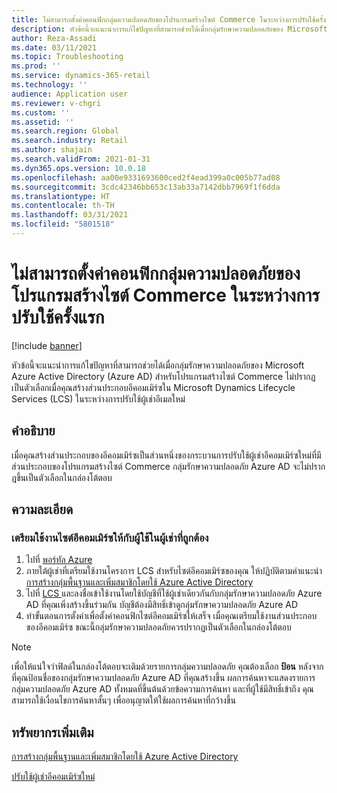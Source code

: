 ```yaml
---
title: ไม่สามารถตั้งค่าคอนฟิกกลุ่มความปลอดภัยของโปรแกรมสร้างไซต์ Commerce ในระหว่างการปรับใช้ครั้งแรก
description: หัวข้อนี้จะแนะนําการแก้ไขปัญหาที่สามารถช่วยได้เมื่อกลุ่มรักษาความปลอดภัยของ Microsoft Azure Active Directory (Azure AD) สําหรับโปรแกรมสร้างไซต์ Commerce ไม่ปรากฏเป็นตัวเลือกเมื่อคุณสร้างส่วนประกอบอีคอมเมิร์ซใน Microsoft Dynamics Lifecycle Services (LCS) ในระหว่างการปรับใช้ผู้เช่าอีเมลใหม่
author: Reza-Assadi
ms.date: 03/11/2021
ms.topic: Troubleshooting
ms.prod: ''
ms.service: dynamics-365-retail
ms.technology: ''
audience: Application user
ms.reviewer: v-chgri
ms.custom: ''
ms.assetid: ''
ms.search.region: Global
ms.search.industry: Retail
ms.author: shajain
ms.search.validFrom: 2021-01-31
ms.dyn365.ops.version: 10.0.18
ms.openlocfilehash: aa00e9331693600ced2f4ead399a0c005b77ad08
ms.sourcegitcommit: 3cdc42346bb653c13ab33a7142dbb7969f1f6dda
ms.translationtype: HT
ms.contentlocale: th-TH
ms.lasthandoff: 03/31/2021
ms.locfileid: "5801518"
---
```

# <a name="cant-configure-a-security-group-for-commerce-site-builder-during-initial-deployment"></a>ไม่สามารถตั้งค่าคอนฟิกกลุ่มความปลอดภัยของโปรแกรมสร้างไซต์ Commerce ในระหว่างการปรับใช้ครั้งแรก

[!include [banner](../../includes/banner.md)]

หัวข้อนี้จะแนะนําการแก้ไขปัญหาที่สามารถช่วยได้เมื่อกลุ่มรักษาความปลอดภัยของ Microsoft Azure Active Directory (Azure AD) สําหรับโปรแกรมสร้างไซต์ Commerce ไม่ปรากฏเป็นตัวเลือกเมื่อคุณสร้างส่วนประกอบอีคอมเมิร์ซใน Microsoft Dynamics Lifecycle Services (LCS) ในระหว่างการปรับใช้ผู้เช่าอีเมลใหม่

## <a name="description"></a>คำอธิบาย

เมื่อคุณสร้างส่วนประกอบของอีคอมเมิร์ซเป็นส่วนหนึ่งของกระบวนการปรับใช้ผู้เช่าอีคอมเมิร์ซใหม่ที่มีส่วนประกอบของโปรแกรมสร้างไซต์ Commerce กลุ่มรักษาความปลอดภัย Azure AD จะไม่ปรากฎขึ้นเป็นตัวเลือกในกล่องโต้ตอบ

## <a name="resolution"></a>ความละเอียด

### <a name="provision-the-e-commerce-site-with-a-user-in-the-correct-tenant"></a>เตรียมใช้งานไซต์อีคอมเมิร์ซให้กับผู้ใช้ในผู้เช่าที่ถูกต้อง

1. ไปที่ [พอร์ทัล Azure](https://portal.azure.com/)
1. ภายใต้ผู้เช่าที่เตรียมใช้งานโครงการ LCS สำหรับไซต์อีคอมเมิร์ซของคุณ ให้ปฏิบัติตามคําแนะนํา [การสร้างกลุ่มพื้นฐานและเพิ่มสมาชิกโดยใช้ Azure Active Directory](https://docs.microsoft.com/azure/active-directory/fundamentals/active-directory-groups-create-azure-portal)
1. ไปที่ [LCS ](https://lcs.dynamics.com/) และลงชื่อเข้าใช้งานโดยใช้บัญชีที่ใช้ผู้เช่าเดียวกันกับกลุ่มรักษาความปลอดภัย Azure AD ที่คุณเพิ่งสร้างขึ้นร่วมกัน บัญชีต้องมีสิทธิ์เข้าดูกลุ่มรักษาความปลอดภัย Azure AD
1. ทำขั้นตอนการตั้งค่าเพื่อตั้งค่าคอนฟิกไซต์อีคอมเมิร์ซให้เสร็จ เมื่อคุณเตรียมใช้งานส่วนประกอบของอีคอมเมิร์ซ ขณะนี้กลุ่มรักษาความปลอดภัยควรปรากฏเป็นตัวเลือกในกล่องโต้ตอบ

> [!NOTE]
> เพื่อให้แน่ใจว่าฟิลด์ในกล่องโต้ตอบจะเติมด้วยรายการกลุ่มความปลอดภัย คุณต้องเลือก **ป้อน** หลังจากที่คุณป้อนชื่อของกลุ่มรักษาความปลอดภัย Azure AD ที่คุณสร้างขึ้น ผลการค้นหาจะแสดงรายการกลุ่มความปลอดภัย Azure AD ทั้งหมดที่ขึ้นต้นด้วยข้อความการค้นหา และที่ผู้ใช้มีสิทธิ์เข้าถึง คุณสามารถใช้เงื่อนไขการค้นหาสั้นๆ เพื่ออนุญาตให้ใช้ผลการค้นหาที่กว้างขึ้น

## <a name="additional-resources"></a>ทรัพยากรเพิ่มเติม

[การสร้างกลุ่มพื้นฐานและเพิ่มสมาชิกโดยใช้ Azure Active Directory](https://docs.microsoft.com/azure/active-directory/fundamentals/active-directory-groups-create-azure-portal)

[ปรับใช้ผู้เช่าอีคอมเมิร์ซใหม่](../deploy-ecommerce-site.md)
